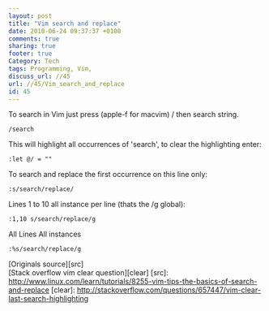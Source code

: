 ```yaml
---
layout: post
title: "Vim search and replace"
date: 2010-06-24 09:37:37 +0100 
comments: true
sharing: true
footer: true
Category: Tech
tags: Programming, Vim,
discuss_url: //45
url: //45/Vim_search_and_replace
id: 45
---
```

To search in Vim just press (apple-f for macvim) / then search string.  

    /search

This will highlight all occurrences of 'search', to clear the highlighting enter:

    :let @/ = ""

To search and replace the first occurrence on this line only:
  
    :s/search/replace/

Lines 1 to 10 all instance per line (thats the /g global):

    :1,10 s/search/replace/g 

All Lines All instances

    :%s/search/replace/g 

[Originals source][src]<br  />
[Stack overflow vim clear question][clear]
[src]: http://www.linux.com/learn/tutorials/8255-vim-tips-the-basics-of-search-and-replace
[clear]: http://stackoverflow.com/questions/657447/vim-clear-last-search-highlighting
